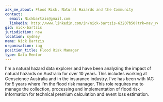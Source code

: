 ```yaml
---
ask_me_about: Flood Risk, Natural Hazards and the Community
contact:
  email: Nickbartzis@gmail.com
  linkedin: http://www.linkedin.com/in/nick-bartzis-63207b50?trk=nav_responsive_tab_profile
gid: nick-bartzis
jurisdiction: nsw
location: sydney
name: Nick Bartzis
organisation: iag
position_title: Flood Risk Manager
type: Data Mentor
---
```


I'm a natural hazard data explorer and have been analyzing the impact of natural hazards on Australia for over 10 years. This includes working at Geoscience Australia and in the insurance industry. I've has been with IAG for 5 years where I'm the flood risk manager. This role requires me to manage the collection, processing and implementation of flood risk information for technical premium calculation and event loss estimation.